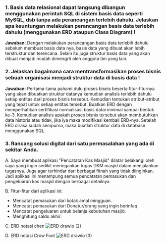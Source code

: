 ### 1. Basis data relasional dapat langsung dibangun menggunakan perintah SQL di sistem basis data seperti MySQL, dsb tanpa ada perancangan terlebih dahulu. Jelaskan apa keuntungan melakukan perancangan basis data terlebih dahulu (menggunakan ERD ataupun Class Diagram) !
**Jawaban:**
Dengan melakukan perancangan basis data terlebih dahulu sebelum membuat basis data nya, basis data yang dibuat akan lebih terstruktur dan terencana. Selain itu juga struktur basis data yang akan dibuat menjadi mudah dimengrti oleh anggota tim yang lain.


### 2. Jelaskan bagaimana cara mentransformasikan proses bisnis sebuah organisasi menjadi struktur data di basis data !
**Jawaban:**
Pertama-tama pahami dulu proses bisnis beserta fitur-fiturnya yang akan dibuatkan struktur datanya kemudian analisis terlebih dahulu setiap entitas dari proses bisnis tersebut. Kemudian tentukan atribut-atribut yang tepat untuk setiap entitas tersebut. Buatkan ERD dengan memperhatikan sertifikasi normalisasi basis datai minimal sampai bentuk ke-3. Kemudian analisis apakah proses bisnis tersebut akan membutuhkan data historis atau tidak, jika iya maka modifikasi kembali ERD-nya. Setelah ERD dirasa sudah sempurna, maka buatlah struktur data di database menggunakan SQL.


### 3. Rancang solusi digital dari satu permasalahan yang ada di sekitar Anda.
A. Saya membuat aplikasi "Pencatatan Kas Masjid" dilatar belakangi oleh saya yang ingin sedikit meringankan tugas DKM masjid dalam menjalankan tugasnya. Juga agar terhindar dari berbagai fitnah yang tidak diinginkan. Jadi aplikasi ini menampung semua pencatatan pemasukan dan pengeluaran kas masjid dengan berbagai detailnya.

B. Fitur-fitur dari aplikasi ini:
- Mencatat pemasukan dari kotak amal mingguan.
- Mencatat pemasukan dari Donatur/orang yang ingin berinfaq.
- Mencatat pengeluaran untuk belanja kebutuhan masjid.
- Menghitung saldo akhir.

C. ERD notasi chen
![ERD drawio (2)](https://user-images.githubusercontent.com/81552476/164354625-3fc4b069-17a3-4d2b-8c41-a0403e954ca0.png)

D. ERD notasi Crow Foot
![ERD drawio (3)](https://user-images.githubusercontent.com/81552476/164354709-d96a0324-0ec2-4403-adc5-4b79c1d06d43.png)
